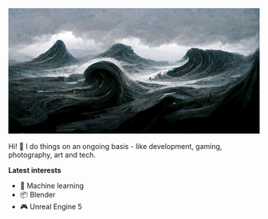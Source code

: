 <img src="https://raw.githubusercontent.com/nightgrey/nightgrey/main/cover.jpg" alt="Waves" />

<!--
<a href="//discordapp.com/users/108888888888888888">![Discord](
https://dcbadge.vercel.app/api/shield/131736536743018496)</a>
-->


Hi! 👋 I do things on an ongoing basis - like development, gaming, photography, art and tech.

**Latest interests**
- 🤖 Machine learning
- 📦 Blender
- 🎮 Unreal Engine 5

<!--
**Social**

- <a href="https://discordapp.com/users/108888888888888888"><img width=16 height=16 src="https://raw.githubusercontent.com/nightgrey/nightgrey/main/discord.svg" /></a> <a href="https://discordapp.com/users/108888888888888888">grey#0008</a>
- <a rel="me" href="https://greys.place/@grey"><img width=16 height=16 src="https://raw.githubusercontent.com/nightgrey/nightgrey/main/mastodon.svg" /></a> <a rel="me" href="https://greys.place/@grey">grey@greys.place</a>
-->
